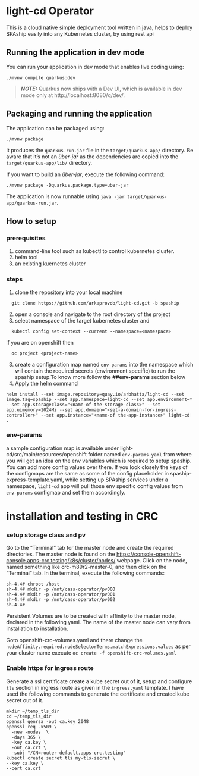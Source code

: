 # light-cd Operator

This is a cloud native simple deployment tool written in java, helps to deploy SPAship easily into any Kubernetes
cluster, by using rest api

## Running the application in dev mode

You can run your application in dev mode that enables live coding using:

```shell script
./mvnw compile quarkus:dev
```

> **_NOTE:_**  Quarkus now ships with a Dev UI, which is available in dev mode only at http://localhost:8080/q/dev/.

## Packaging and running the application

The application can be packaged using:

```shell script
./mvnw package
```

It produces the `quarkus-run.jar` file in the `target/quarkus-app/` directory. Be aware that it’s not an _über-jar_ as
the dependencies are copied into the `target/quarkus-app/lib/` directory.

If you want to build an _über-jar_, execute the following command:

```shell script
./mvnw package -Dquarkus.package.type=uber-jar
```

The application is now runnable using `java -jar target/quarkus-app/quarkus-run.jar`.

## How to setup

### prerequisites

1. command-line tool such as kubectl to control kubernetes cluster.
2. helm tool
3. an existing kuernetes cluster

### steps

1. clone the repository into your local machine

 ```shell script
   git clone https://github.com/arkaprovob/light-cd.git -b spaship
```

2. open a console and navigate to the root directory of the project
3. select namespace of the target kubernetes cluster and

 ```shell script
   kubectl config set-context --current --namespace=<namespace>
```

if you are on openshift then

 ```shell script
   oc project <project-name>
```

3. create a configuration map named `env-params` into the namespace which will contain the required secrets (environment
   specific) to run the spaship setup.To know more follow the **##env-params** section below
4. Apply the helm command

 ```shell script
 helm install --set image.repository=quay.io/arbhatta/light-cd --set image.tag=spaship --set app.namespace=light-cd --set app.environment=* --set app.storageclass="<name-of-the-storage-class>" --set app.uimemory=1024Mi --set app.domain="<set-a-domain-for-ingress-controller>" --set app.instance="<name-of the-app-instance>" light-cd .
```

### env-params

a sample configuration map is available under light-cd/src/main/resources/openshift folder named `env-params.yaml` from
where you will get an idea on the env variables which is required to setup spaship. You can add more config values over
there. If you look closely the keys of the configmaps are the same as some of the config placeholder in
spaship-express-template.yaml, while setting up SPAship services under a namespace, `light-cd` app will pull those env
specific config values from `env-params` configmap and set them accordingly.

# installation and testing in CRC

### setup storage class and pv

Go to the “Terminal” tab for the master node and create the required directories. The master node is found on
the https://console-openshift-console.apps-crc.testing/k8s/cluster/nodes/ webpage. Click on the node, named something
like crc-m89r2-master-0, and then click on the “Terminal” tab. In the terminal, execute the following commands:

```
sh-4.4# chroot /host
sh-4.4# mkdir -p /mnt/cass-operator/pv000
sh-4.4# mkdir -p /mnt/cass-operator/pv001
sh-4.4# mkdir -p /mnt/cass-operator/pv002
sh-4.4#
```

Persistent Volumes are to be created with affinity to the master node, declared in the following yaml. The name of the
master node can vary from installation to installation.

Goto openshift-crc-volumes.yaml and there change the `nodeAffinity.required.nodeSelectorTerms.matchExpressions.values`
as per your cluster name execute `oc create -f openshift-crc-volumes.yaml`

### Enable https for ingress route

Generate a ssl certificate create a kube secret out of it, setup and configure `tls` section in ingress route as given
in the `ingress.yaml` template. I have used the following commands to generate the certificate and created kube secret
out of it.

```
mkdir ~/temp_tls_dir
cd ~/temp_tls_dir
openssl genrsa -out ca.key 2048
openssl req -x509 \
  -new -nodes  \
  -days 365 \
  -key ca.key \
  -out ca.crt \
  -subj "/CN=router-default.apps-crc.testing"
kubectl create secret tls my-tls-secret \
--key ca.key \
--cert ca.crt

```
